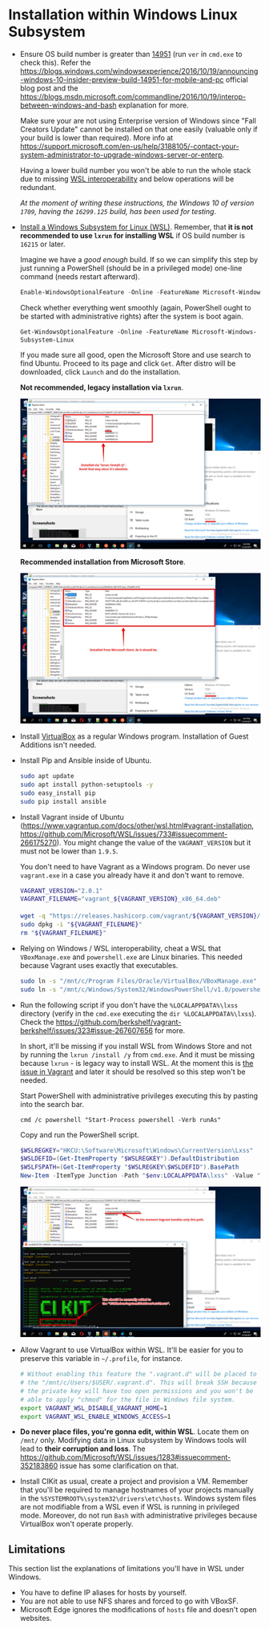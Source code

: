 # Installation within Windows Linux Subsystem

- Ensure OS build number is greater than [14951](https://docs.microsoft.com/ru-ru/windows/wsl/release-notes#build-14951) (run `ver` in `cmd.exe` to check this). Refer the https://blogs.windows.com/windowsexperience/2016/10/19/announcing-windows-10-insider-preview-build-14951-for-mobile-and-pc official blog post and the https://blogs.msdn.microsoft.com/commandline/2016/10/19/interop-between-windows-and-bash explanation for more.

  Make sure your are not using Enterprise version of Windows since "Fall Creators Update" cannot be installed on that one easily (valuable only if your build is lower than required). More info at https://support.microsoft.com/en-us/help/3188105/-contact-your-system-administrator-to-upgrade-windows-server-or-enterp.

  Having a lower build number you won't be able to run the whole stack due to missing [WSL interoperability](https://docs.microsoft.com/en-us/windows/wsl/interop) and below operations will be redundant.

  *At the moment of writing these instructions, the Windows 10 of version `1709`, having the `16299.125` build, has been used for testing*.

- [Install a Windows Subsystem for Linux (WSL)](https://docs.microsoft.com/en-us/windows/wsl/install-win10). Remember, that **it is not recommended to use `lxrun` for installing WSL** if OS build number is `16215` or later.

  Imagine we have a *good enough* build. If so we can simplify this step by just running a PowerShell (should be in a privileged mode) one-line command (needs restart afterward).

  ```powershell
  Enable-WindowsOptionalFeature -Online -FeatureName Microsoft-Windows-Subsystem-Linux
  ```

  Check whether everything went smoothly (again, PowerShell ought to be started with administrative rights) after the system is boot again.

  ```powerhsell
  Get-WindowsOptionalFeature -Online -FeatureName Microsoft-Windows-Subsystem-Linux
  ```

  If you made sure all good, open the Microsoft Store and use search to find Ubuntu. Proceed to its page and click `Get`. After distro will be downloaded, click `Launch` and do the installation.

  **Not recommended, legacy installation via `lxrun`**.

  ![Installation via lxrun](images/16215-lxrun.png)

  **Recommended installation from Microsoft Store**.

  ![Installation from store](images/16215-store.png)

- Install [VirtualBox](https://www.virtualbox.org/wiki/Downloads) as a regular Windows program. Installation of Guest Additions isn't needed.

- Install Pip and Ansible inside of Ubuntu.

  ```bash
  sudo apt update
  sudo apt install python-setuptools -y
  sudo easy_install pip
  sudo pip install ansible
  ```

- Install Vagrant inside of Ubuntu (https://www.vagrantup.com/docs/other/wsl.html#vagrant-installation, https://github.com/Microsoft/WSL/issues/733#issuecomment-266175270). You might change the value of the `VAGRANT_VERSION` but it must not be lower than `1.9.5`.

  You don't need to have Vagrant as a Windows program. Do never use `vagrant.exe` in a case you already have it and don't want to remove.

  ```bash
  VAGRANT_VERSION="2.0.1"
  VAGRANT_FILENAME="vagrant_${VAGRANT_VERSION}_x86_64.deb"

  wget -q "https://releases.hashicorp.com/vagrant/${VAGRANT_VERSION}/${VAGRANT_FILENAME}"
  sudo dpkg -i "${VAGRANT_FILENAME}"
  rm "${VAGRANT_FILENAME}"
  ```

- Relying on Windows / WSL interoperability, cheat a WSL that `VBoxManage.exe` and `powershell.exe` are Linux binaries. This needed because Vagrant uses exactly that executables.

  ```bash
  sudo ln -s "/mnt/c/Program Files/Oracle/VirtualBox/VBoxManage.exe" /usr/bin/VBoxManage
  sudo ln -s "/mnt/c/Windows/System32/WindowsPowerShell/v1.0/powershell.exe" /usr/bin/powershell
  ```

- Run the following script if you don't have the `%LOCALAPPDATA%\lxss` directory (verify in the `cmd.exe` executing the `dir %LOCALAPPDATA%\lxss`). Check the https://github.com/berkshelf/vagrant-berkshelf/issues/323#issue-267607656 for more.

  In short, it'll be missing if you install WSL from Windows Store and not by running the `lxrun /install /y` from `cmd.exe`. And it must be missing because `lxrun` - is legacy way to install WSL. At the moment this is [the issue in Vagrant](https://github.com/hashicorp/vagrant/issues/9298) and later it should be resolved so this step won't be needed.

  Start PowerShell with administrative privileges executing this by pasting into the search bar.

  ```
  cmd /c powershell "Start-Process powershell -Verb runAs"
  ```

  Copy and run the PowerShell script.

  ```powershell
  $WSLREGKEY="HKCU:\Software\Microsoft\Windows\CurrentVersion\Lxss"
  $WSLDEFID=(Get-ItemProperty "$WSLREGKEY").DefaultDistribution
  $WSLFSPATH=(Get-ItemProperty "$WSLREGKEY\$WSLDEFID").BasePath
  New-Item -ItemType Junction -Path "$env:LOCALAPPDATA\lxss" -Value "$WSLFSPATH\rootfs"
  ```

  ![Vagrant provisioning](images/vagrant.png)

- Allow Vagrant to use VirtualBox within WSL. It'll be easier for you to preserve this variable in `~/.profile`, for instance.

  ```bash
  # Without enabling this feature the ".vagrant.d" will be placed to
  # the "/mnt/c/Users/$USER/.vagrant.d". This will break SSH because
  # the private key will have too open permissions and you won't be
  # able to apply "chmod" for the file in Windows file system.
  export VAGRANT_WSL_DISABLE_VAGRANT_HOME=1
  export VAGRANT_WSL_ENABLE_WINDOWS_ACCESS=1
  ```

- **Do never place files, you're gonna edit, within WSL**. Locate them on `/mnt/` only. Modifying data in Linux subsystem by Windows tools will lead to **their corruption and loss**. The https://github.com/Microsoft/WSL/issues/1283#issuecomment-352183860 issue has some clarification on that.

- Install CIKit as usual, create a project and provision a VM. Remember that you'll be required to manage hostnames of your projects manually in the `%SYSTEMROOT%\system32\drivers\etc\hosts`. Windows system files are not modifiable from a WSL even if WSL is running in privileged mode. Moreover, do not run `Bash` with administrative privileges because VirtualBox won't operate properly.

## Limitations

This section list the explanations of limitations you'll have in WSL under Windows.

- You have to define IP aliases for hosts by yourself.
- You are not able to use NFS shares and forced to go with VBoxSF.
- Microsoft Edge ignores the modifications of `hosts` file and doesn't open websites.
